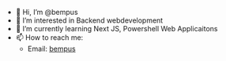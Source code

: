 - 👋 Hi, I’m @bempus
- 👀 I’m interested in Backend webdevelopment
- 🌱 I’m currently learning Next JS, Powershell Web Applicaitons
- 📫 How to reach me:
  - Email: [bempus](mailto:bempus@q-er.live)

<!---
bempus/bempus is a ✨ special ✨ repository because its `README.md` (this file) appears on your GitHub profile.
You can click the Preview link to take a look at your changes.
--->
